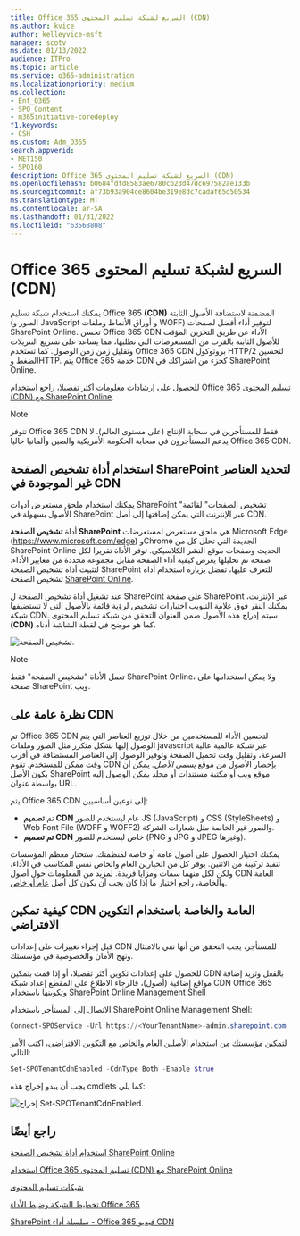 ```yaml
---
title: Office 365 السريع لشبكة تسليم المحتوى (CDN)
ms.author: kvice
author: kelleyvice-msft
manager: scotv
ms.date: 01/13/2022
audience: ITPro
ms.topic: article
ms.service: o365-administration
ms.localizationpriority: medium
ms.collection:
- Ent_O365
- SPO_Content
- m365initiative-coredeploy
f1.keywords:
- CSH
ms.custom: Adm_O365
search.appverid:
- MET150
- SPO160
description: Office 365 السريع لشبكة تسليم المحتوى (CDN)
ms.openlocfilehash: b0684fdfd8583ae6780cb23d47dc697582ae133b
ms.sourcegitcommit: af73b93a904ce8604be319e8dc7cadaf65d50534
ms.translationtype: MT
ms.contentlocale: ar-SA
ms.lasthandoff: 01/31/2022
ms.locfileid: "63568808"
---
```

# <a name="office-365-content-delivery-network-cdn-quickstart"></a>Office 365 السريع لشبكة تسليم المحتوى (CDN)

يمكنك استخدام شبكة تسليم Office 365 **(CDN)** المضمنة لاستضافة الأصول الثابتة (الصور و JavaScript و أوراق الأنماط وملفات WOFF) لتوفير أداء أفضل لصفحات SharePoint Online. تحسن Office 365 CDN الأداء عن طريق التخزين المؤقت للأصول الثابتة بالقرب من المستعرضات التي تطلبها، مما يساعد على تسريع التنزيلات وتقليل زمن زمن الوصول. كما تستخدم Office 365 CDN بروتوكول HTTP/2 لتحسين الضغط وHTTP. يتم Office 365 خدمة CDN كجزء من اشتراكك في SharePoint Online.

للحصول على إرشادات معلومات أكثر تفصيلا، راجع استخدام [Office 365 تسليم المحتوى (CDN) مع SharePoint Online](use-microsoft-365-cdn-with-spo.md).

>[!NOTE]
>تتوفر Office 365 CDN فقط للمستأجرين في سحابة الإنتاج (على مستوى العالم). لا يدعم المستأجرون في سحابة الحكومة الأمريكية والصين وألمانيا حاليا Office 365 CDN.

## <a name="use-the-page-diagnostics-for-sharepoint-tool-to-identify-items-not-in-cdn"></a>استخدام أداة تشخيص الصفحة SharePoint لتحديد العناصر غير الموجودة في CDN

يمكنك استخدام ملحق مستعرض أدوات SharePoint "تشخيص الصفحات" لقائمة الأصول بسهولة في SharePoint عبر الإنترنت التي يمكن إضافتها إلى أصل CDN.

أداة **تشخيص الصفحة SharePoint** هي ملحق مستعرض لمستعرضات Microsoft Edge (<https://www.microsoft.com/edge>) وChrome الجديدة التي تحلل كل من SharePoint Online الحديث وصفحات موقع النشر الكلاسيكي. توفر الأداة تقريرا لكل صفحة تم تحليلها يعرض كيفية أداء الصفحة مقابل مجموعة محددة من معايير الأداء. لتثبيت أداة تشخيص الصفحة SharePoint للتعرف عليها، تفضل بزيارة استخدام أداة تشخيص الصفحة [SharePoint Online](./page-diagnostics-for-spo.md).

عند تشغيل أداة تشخيص الصفحة ل SharePoint على صفحة SharePoint عبر الإنترنت، يمكنك النقر فوق علامة التبويب اختبارات تشخيص لرؤية قائمة بالأصول التي لا  تستضيفها شبكة CDN. سيتم إدراج هذه الأصول ضمن العنوان التحقق من شبكة تسليم المحتوى **(CDN)** كما هو موضح في لقطة الشاشة أدناه.

![تشخيص الصفحة.](../media/page-diagnostics-for-spo/pagediag-results-general.PNG)

>[!NOTE]
>تعمل الأداة "تشخيص الصفحة" فقط SharePoint Online، ولا يمكن استخدامها على صفحة SharePoint ويب.

## <a name="cdn-overview"></a>نظرة عامة على CDN

تم Office 365 CDN لتحسين الأداء للمستخدمين من خلال توزيع العناصر التي يتم الوصول إليها بشكل متكرر مثل الصور وملفات javascript عبر شبكة عالمية عالية السرعة، وتقليل وقت تحميل الصفحة وتوفير الوصول إلى العناصر المستضافة في أقرب وقت ممكن للمستخدم. تقوم CDN بإحضار الأصول من موقع _يسمى الأصل._ يمكن أن يكون الأصل SharePoint موقع ويب أو مكتبة مستندات أو مجلد يمكن الوصول إليه بواسطة عنوان URL.

يتم Office 365 CDN إلى نوعين أساسيين:

- تم **تصميم CDN** عام ليستخدم للصور JS (JavaScript) و CSS (StyleSheets) و Web Font File (WOFF و WOFF2) والصور غير الخاصة مثل شعارات الشركة.
- **تم تصميم CDN** خاص ليستخدم للصور (PNG و JPG و JPEG وغيرها).

يمكنك اختيار الحصول على أصول عامة أو خاصة لمنظمتك. ستختار معظم المؤسسات تنفيذ تركيبة من الاثنين. يوفر كل من الخيارين العام والخاص نفس المكاسب في الأداء، ولكن لكل منهما سمات ومزايا فريدة. لمزيد من المعلومات حول أصول CDN العامة والخاصة، راجع اختيار ما إذا كان يجب أن يكون كل أصل [عام أو خاص](use-microsoft-365-cdn-with-spo.md#CDNOriginChoosePublicPrivate).

## <a name="how-to-enable-public-and-private-cdn-with-the-default-configuration"></a>كيفية تمكين CDN العامة والخاصة باستخدام التكوين الافتراضي
قبل إجراء تغييرات على إعدادات CDN للمستأجر، يجب التحقق من أنها تفي بالامتثال ونهج الأمان والخصوصية في مؤسستك.

للحصول على إعدادات تكوين أكثر تفصيلا، أو إذا قمت بتمكين CDN بالفعل وتريد إضافة مواقع إضافية (أصول)، فالرجاء الاطلاع على المقطع إعداد شبكة CDN Office 365 وتكوينها [باستخدام SharePoint Online Management Shell](use-microsoft-365-cdn-with-spo.md#set-up-and-configure-the-office-365-cdn-by-using-the-sharepoint-online-management-shell)

الاتصال إلى المستأجر باستخدام SharePoint Online Management Shell:

```PowerShell
Connect-SPOService -Url https://<YourTenantName>-admin.sharepoint.com
```

لتمكين مؤسستك من استخدام الأصلين العام والخاص مع التكوين الافتراضي، اكتب الأمر التالي:

```PowerShell
Set-SPOTenantCdnEnabled -CdnType Both -Enable $true
```

يجب أن يبدو إخراج هذه cmdlets كما يلي:

![إخراج Set-SPOTenantCdnEnabled.](../media/O365-CDN/o365-cdn-enable-output.png)

## <a name="see-also"></a>راجع أيضًا

[استخدام أداة تشخيص الصفحة SharePoint Online](./page-diagnostics-for-spo.md)

[استخدام Office 365 تسليم المحتوى (CDN) مع SharePoint Online](use-microsoft-365-cdn-with-spo.md)

[شبكات تسليم المحتوى](./content-delivery-networks.md)

[تخطيط الشبكة وضبط الأداء Office 365](./network-planning-and-performance.md)

[SharePoint سلسلة أداء - Office 365 فيديو CDN](https://www.youtube.com/playlist?list=PLR9nK3mnD-OWMfr1BA9mr5oCw2aJXw4WA)
